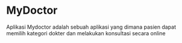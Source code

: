 # MyDoctor
Aplikasi Mydoctor adalah sebuah aplikasi yang dimana pasien dapat memilih kategori dokter dan melakukan konsultasi secara online
